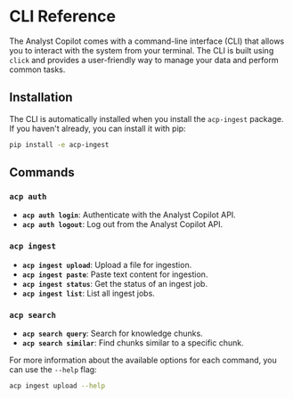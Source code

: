 # CLI Reference

The Analyst Copilot comes with a command-line interface (CLI) that allows you to interact with the system from your terminal. The CLI is built using `click` and provides a user-friendly way to manage your data and perform common tasks.

## Installation

The CLI is automatically installed when you install the `acp-ingest` package. If you haven't already, you can install it with pip:

```bash
pip install -e acp-ingest
```

## Commands

### `acp auth`

- **`acp auth login`**: Authenticate with the Analyst Copilot API.
- **`acp auth logout`**: Log out from the Analyst Copilot API.

### `acp ingest`

- **`acp ingest upload`**: Upload a file for ingestion.
- **`acp ingest paste`**: Paste text content for ingestion.
- **`acp ingest status`**: Get the status of an ingest job.
- **`acp ingest list`**: List all ingest jobs.

### `acp search`

- **`acp search query`**: Search for knowledge chunks.
- **`acp search similar`**: Find chunks similar to a specific chunk.

For more information about the available options for each command, you can use the `--help` flag:

```bash
acp ingest upload --help
```
